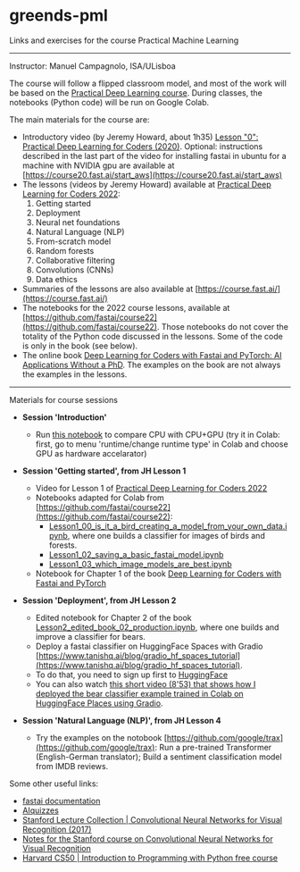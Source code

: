 # greends-pml
Links and exercises for the course Practical Machine Learning

---
Instructor: Manuel Campagnolo, ISA/ULisboa

The course will follow a flipped classroom model, and most of the work will be based on the [Practical Deep Learning course](https://course.fast.ai/). During classes, the notebooks (Python code) will be run on Google Colab.

The main materials for the course are:

- Introductory video (by Jeremy Howard, about 1h35) [Lesson "0": Practical Deep Learning for Coders (2020)](https://www.youtube.com/watch?v=gGxe2mN3kAg). Optional:  instructions described in the last part of the video for installing fastai in ubuntu for a machine with NVIDIA gpu are available at [https://course20.fast.ai/start_aws](https://course20.fast.ai/start_aws)
- The lessons (videos by Jeremy Howard) available at [Practical Deep Learning for Coders 2022](https://course.fast.ai/):
  1. Getting started
  2. Deployment
  3. Neural net foundations
  4. Natural Language (NLP)
  5. From-scratch model
  6. Random forests
  7. Collaborative filtering
  8. Convolutions (CNNs)
  9. Data ethics
- Summaries of the lessons are also available at [https://course.fast.ai/](https://course.fast.ai/)
- The notebooks for the 2022 course lessons, available at [https://github.com/fastai/course22](https://github.com/fastai/course22). Those notebooks do not cover the totality of the Python code discussed in the lessons. Some of the code is only in the book (see below).
- The online book [Deep Learning for Coders with Fastai and PyTorch: AI Applications Without a PhD](https://course.fast.ai/Resources/book.html). The examples on the book are not always the examples in the lessons. 

---

Materials for course sessions
  
  - **Session 'Introduction'**
    * Run [this notebook](test_GPU.ipynb) to compare CPU with CPU+GPU (try it in Colab: first, go to menu 'runtime/change runtime type' in Colab and choose GPU as hardware accelarator)
    
  - **Session 'Getting started', from JH Lesson 1**
    - Video for Lesson 1 of [Practical Deep Learning for Coders 2022](https://course.fast.ai/) 
    - Notebooks adapted for Colab from [https://github.com/fastai/course22](https://github.com/fastai/course22):
      - [Lesson1_00_is_it_a_bird_creating_a_model_from_your_own_data.ipynb](Lesson1_00_is_it_a_bird_creating_a_model_from_your_own_data.ipynb), where one builds a classifier for images of birds and forests.
      - [Lesson1_02_saving_a_basic_fastai_model.ipynb](Lesson1_02_saving_a_basic_fastai_model.ipynb)
      - [Lesson1_03_which_image_models_are_best.ipynb](Lesson1_03_which_image_models_are_best.ipynb)
    - Notebook for Chapter 1 of the book [Deep Learning for Coders with Fastai and PyTorch](https://course.fast.ai/Resources/book.html)
      
  - **Session 'Deployment', from JH Lesson 2**
    - Edited notebook for Chapter 2 of the book [Lesson2_edited_book_02_production.ipynb](Lesson2_edited_book_02_production.ipynb), where one builds and improve a classifier for bears.
    - Deploy a fastai classifier on HuggingFace Spaces with Gradio [https://www.tanishq.ai/blog/gradio_hf_spaces_tutorial](https://www.tanishq.ai/blog/gradio_hf_spaces_tutorial). 
    - To do that, you need to sign up first to [HuggingFace](https://huggingface.co/spaces)
    - You can also watch [this short video (8'53) that shows how I deployed the bear classifier example trained in Colab on HuggingFace Places using Gradio](https://www.youtube.com/watch?v=QkUyjwue3f4).
    
  
  - **Session 'Natural Language (NLP)', from JH Lesson 4**
    - Try the examples on the notobook [https://github.com/google/trax](https://github.com/google/trax): Run a pre-trained Transformer (English-German translator); Build a sentiment classification model from IMDB reviews.


Some other useful links:
- [fastai documentation](https://docs.fast.ai/)
- [AIquizzes](https://aiquizzes.com/)
- [Stanford Lecture Collection | Convolutional Neural Networks for Visual Recognition (2017)](https://www.youtube.com/playlist?list=PL3FW7Lu3i5JvHM8ljYj-zLfQRF3EO8sYv)
- [Notes for the Stanford course on Convolutional Neural Networks for Visual Recognition](https://cs231n.github.io/)
- [Harvard CS50 | Introduction to Programming with Python free course](https://pll.harvard.edu/course/cs50s-introduction-programming-python)
